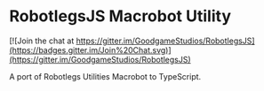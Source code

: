 RobotlegsJS Macrobot Utility
===

[![Join the chat at https://gitter.im/GoodgameStudios/RobotlegsJS](https://badges.gitter.im/Join%20Chat.svg)](https://gitter.im/GoodgameStudios/RobotlegsJS)

A port of Robotlegs Utilities Macrobot to TypeScript.